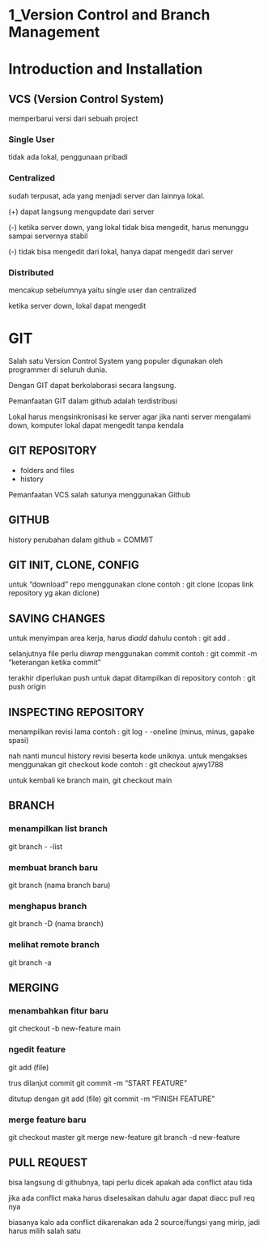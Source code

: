 # 1_Version Control and Branch Management

# Introduction and Installation

## VCS (Version Control System)

memperbarui versi dari sebuah project

### Single User

tidak ada lokal, penggunaan pribadi

### Centralized

sudah terpusat, ada yang menjadi server dan lainnya lokal.

(+) dapat langsung mengupdate dari server

(-) ketika server down, yang lokal tidak bisa mengedit, harus menunggu sampai servernya stabil

(-) tidak bisa mengedit dari lokal, hanya dapat mengedit dari server

### Distributed

mencakup sebelumnya yaitu single user dan centralized

ketika server down, lokal dapat mengedit

# GIT

Salah satu Version Control System yang populer digunakan oleh programmer di seluruh dunia.

Dengan GIT dapat berkolaborasi secara langsung.

Pemanfaatan GIT dalam github adalah terdistribusi

Lokal harus mengsinkronisasi ke server agar jika nanti server mengalami down, komputer lokal dapat mengedit tanpa kendala

## GIT REPOSITORY

- folders and files
- history

Pemanfaatan VCS salah satunya menggunakan Github

## GITHUB

history perubahan dalam github = COMMIT
## GIT INIT, CLONE, CONFIG

untuk “download” repo menggunakan clone
contoh : git clone (copas link repository yg akan diclone)

## SAVING CHANGES

untuk menyimpan area kerja, harus di*add* dahulu
contoh : git add .

selanjutnya file perlu di*wrap* menggunakan commit
contoh : git commit -m “keterangan ketika commit”

terakhir diperlukan push untuk dapat ditampilkan di repository
contoh : git push origin

## INSPECTING REPOSITORY

menampilkan revisi lama
contoh : git log - -oneline (minus, minus, gapake spasi)

nah nanti muncul history revisi beserta kode uniknya.
untuk mengakses menggunakan git checkout kode
contoh : git checkout ajwy1788

untuk kembali ke branch main, git checkout main

## BRANCH

### menampilkan list branch

git branch - -list

### membuat branch baru

git branch (nama branch baru)

### menghapus branch

git branch -D (nama branch)

### melihat remote branch

git branch -a

## MERGING

### menambahkan fitur baru

git checkout -b new-feature main

### ngedit feature

git add (file)

trus dilanjut commit
git commit -m “START FEATURE”

ditutup dengan
git add (file)
git commit -m “FINISH FEATURE”

### merge feature baru

git checkout master
git merge new-feature
git branch -d new-feature

## PULL REQUEST

bisa langsung di githubnya, tapi perlu dicek apakah ada conflict atau tida

jika ada conflict maka harus diselesaikan dahulu agar dapat diacc pull req nya

biasanya kalo ada conflict dikarenakan ada 2 source/fungsi yang mirip, jadi harus milih salah satu
